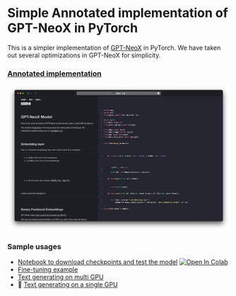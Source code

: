 # Simple Annotated implementation of GPT-NeoX in PyTorch

This is a simpler implementation of [GPT-NeoX](https://github.com/EleutherAI/gpt-neox) in PyTorch.
We have taken out several optimizations in GPT-NeoX for simplicity.

### [Annotated implementation](https://lit.labml.ai/github/labmlai/neox/tree/main/src/neox/__init__.py)

[![Screenshot](https://github.com/labmlai/neox/blob/main/assets/annotated_gpt_neox_model.png)](https://lit.labml.ai/github/labmlai/neox/tree/main/src/neox/__init__.py)

### Sample usages

* [Notebook to download checkpoints and test the model](https://github.com/labmlai/neox/tree/main/notebooks/download_and_evaluate.ipynb)
  [![Open In Colab](https://colab.research.google.com/assets/colab-badge.svg)](https://colab.research.google.com/github/labmlai//neox/tree/main/notebooks/download_and_evaluate.ipynb)
* [Fine-tuning example](https://lit.labml.ai/github/labmlai/neox/tree/main/src/neox/samples/fine_tune_biases.py)
* [Text generating on multi GPU](https://lit.labml.ai/github/labmlai/neox/tree/main/src/neox/samples/generating_pipe.html)
* 🚧 [Text generating on a single GPU](https://lit.labml.ai/github/labmlai/neox/tree/main/src/neox/samples/generating_single_gpu.html)

